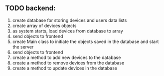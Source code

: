 ## TODO backend:
1. create database for storing devices and users data lists
2. create array of devices objects
3. as system starts, load devices from database to array
4. send objects to frontend
5. create Main class to initiate the objects saved in the database and start the server
6. send objects to frontend
7. create a method to add new devices to the database
8. create a method to remove devices from the database
9. create a method to update devices in the database